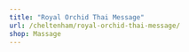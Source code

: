```yaml
---
title: "Royal Orchid Thai Message"
url: /cheltenham/royal-orchid-thai-message/
shop: Massage
---
```

